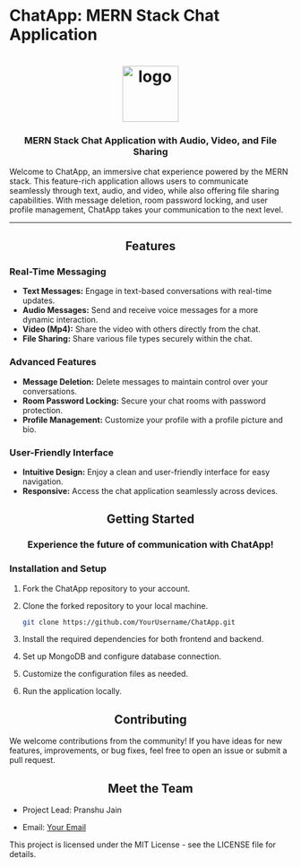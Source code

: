 # ChatApp: MERN Stack Chat Application

<h1 align="center" size="60px"><img src="https://github.com/Pranshu321/stealth-mern/assets/86917304/5d98e8c4-68d9-4ddf-8bed-2efd671d2bd6" width="100px" alt="logo" /> </h1> 
<div align="center">
  <h3 align="center">MERN Stack Chat Application with Audio, Video, and File Sharing</h3>
</div>

<p align="left">
  Welcome to ChatApp, an immersive chat experience powered by the MERN stack. This feature-rich application allows users to communicate seamlessly through text, audio, and video, while also offering file sharing capabilities. With message deletion, room password locking, and user profile management, ChatApp takes your communication to the next level.
</p>

----

<h2 align="center">Features</h2> 

### Real-Time Messaging
- **Text Messages:** Engage in text-based conversations with real-time updates.
- **Audio Messages:** Send and receive voice messages for a more dynamic interaction.
- **Video (Mp4):** Share the video with others directly from the chat.
- **File Sharing:** Share various file types securely within the chat.

### Advanced Features
- **Message Deletion:** Delete messages to maintain control over your conversations.
- **Room Password Locking:** Secure your chat rooms with password protection.
- **Profile Management:** Customize your profile with a profile picture and bio.

### User-Friendly Interface
- **Intuitive Design:** Enjoy a clean and user-friendly interface for easy navigation.
- **Responsive:** Access the chat application seamlessly across devices.

<h2 align="center">Getting Started</h2> 

<div align="center">
  <h3 align="center">Experience the future of communication with ChatApp!</h3>
</div>

### Installation and Setup
1. Fork the ChatApp repository to your account.
2. Clone the forked repository to your local machine.
   
   ```sh
   git clone https://github.com/YourUsername/ChatApp.git
   ```
4. Install the required dependencies for both frontend and backend.
5. Set up MongoDB and configure database connection.
6. Customize the configuration files as needed.
7. Run the application locally.

<h2 align="center">Contributing</h2> 
We welcome contributions from the community! If you have ideas for new features, improvements, or bug fixes, feel free to open an issue or submit a pull request.

<h2 align="center">Meet the Team</h2> 

- Project Lead: Pranshu Jain
  
- Email: [Your Email](mailto:pranshujain0111@gmail.com)

This project is licensed under the MIT License - see the LICENSE file for details.
